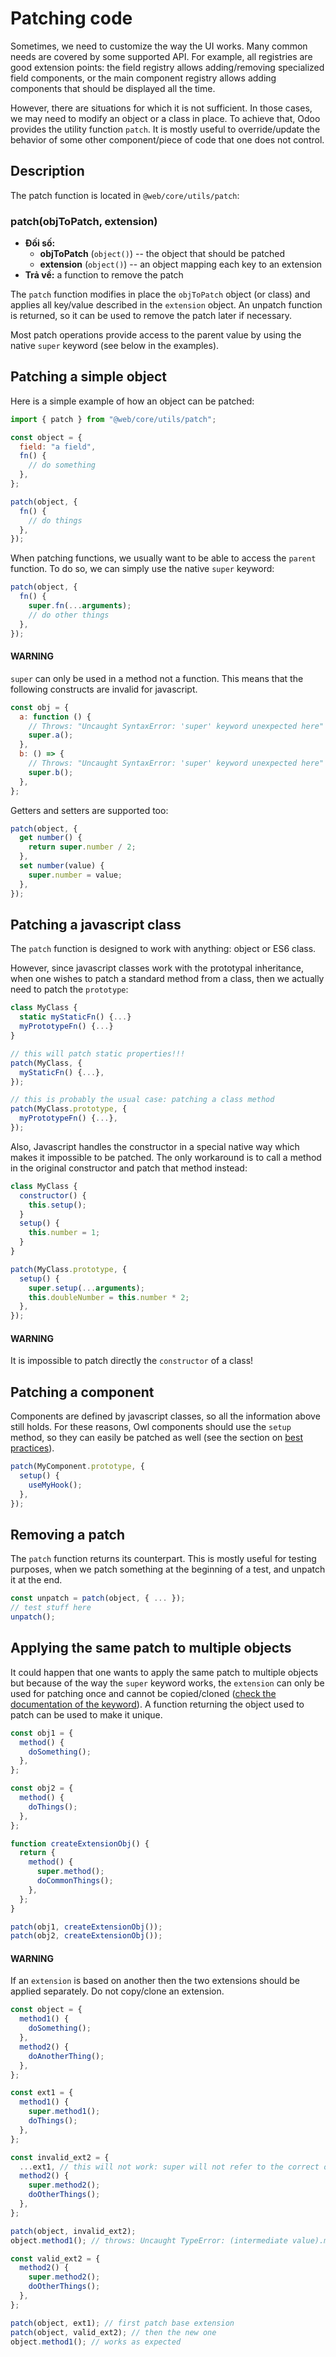 # Patching code

Sometimes, we need to customize the way the UI works.  Many common needs are
covered by some supported API. For example, all registries are good extension
points: the field registry allows adding/removing specialized field components,
or the main component registry allows adding components that should be displayed
all the time.

However, there are situations for which it is not sufficient. In those cases, we
may need to modify an object or a class in place. To achieve that, Odoo
provides the utility function `patch`. It is mostly useful to override/update
the behavior of some other component/piece of code that one does not control.

## Description

The patch function is located in `@web/core/utils/patch`:

### patch(objToPatch, extension)

* **Đối số:**
  * **objToPatch** (`object()`) -- the object that should be patched
  * **extension** (`object()`) -- an object mapping each key to an extension
* **Trả về:**
  a function to remove the patch

The `patch` function modifies in place the `objToPatch` object (or class) and
applies all key/value described in the `extension` object.  An unpatch
function is returned, so it can be used to remove the patch later if necessary.

Most patch operations provide access to the parent value by using the
native `super` keyword (see below in the examples).

## Patching a simple object

Here is a simple example of how an object can be patched:

```javascript
import { patch } from "@web/core/utils/patch";

const object = {
  field: "a field",
  fn() {
    // do something
  },
};

patch(object, {
  fn() {
    // do things
  },
});
```

When patching functions, we usually want to be able to access the `parent`
function.  To do so, we can simply use the native `super` keyword:

```javascript
patch(object, {
  fn() {
    super.fn(...arguments);
    // do other things
  },
});
```

#### WARNING
`super` can only be used in a method not a function. This means that the
following constructs are invalid for javascript.

```javascript
const obj = {
  a: function () {
    // Throws: "Uncaught SyntaxError: 'super' keyword unexpected here"
    super.a();
  },
  b: () => {
    // Throws: "Uncaught SyntaxError: 'super' keyword unexpected here"
    super.b();
  },
};
```

Getters and setters are supported too:

```javascript
patch(object, {
  get number() {
    return super.number / 2;
  },
  set number(value) {
    super.number = value;
  },
});
```

<a id="frontend-patching-class"></a>

## Patching a javascript class

The `patch` function is designed to work with anything: object or ES6 class.

However, since javascript classes work with the prototypal inheritance, when
one wishes to patch a standard method from a class, then we actually need to patch
the `prototype`:

```javascript
class MyClass {
  static myStaticFn() {...}
  myPrototypeFn() {...}
}

// this will patch static properties!!!
patch(MyClass, {
  myStaticFn() {...},
});

// this is probably the usual case: patching a class method
patch(MyClass.prototype, {
  myPrototypeFn() {...},
});
```

Also, Javascript handles the constructor in a special native way which makes it
impossible to be patched. The only workaround is to call a method in the original
constructor and patch that method instead:

```javascript
class MyClass {
  constructor() {
    this.setup();
  }
  setup() {
    this.number = 1;
  }
}

patch(MyClass.prototype, {
  setup() {
    super.setup(...arguments);
    this.doubleNumber = this.number * 2;
  },
});
```

#### WARNING
It is impossible to patch directly the `constructor` of a class!

## Patching a component

Components are defined by javascript classes, so all the information above still
holds.  For these reasons, Owl components should use the `setup` method, so they
can easily be patched as well (see the section on [best practices](owl_components.md#frontend-owl-best-practices)).

```javascript
patch(MyComponent.prototype, {
  setup() {
    useMyHook();
  },
});
```

## Removing a patch

The `patch` function returns its counterpart. This is mostly useful for
testing purposes, when we patch something at the beginning of a test, and
unpatch it at the end.

```javascript
const unpatch = patch(object, { ... });
// test stuff here
unpatch();
```

## Applying the same patch to multiple objects

It could happen that one wants to apply the same patch to multiple objects but
because of the way the `super` keyword works, the `extension` can only be used
for patching once and cannot be copied/cloned ([check the documentation of the keyword](https://developer.mozilla.org/en-US/docs/Web/JavaScript/Reference/Operators/super#description)).
A function returning the object used to patch can be used to make it unique.

```javascript
const obj1 = {
  method() {
    doSomething();
  },
};

const obj2 = {
  method() {
    doThings();
  },
};

function createExtensionObj() {
  return {
    method() {
      super.method();
      doCommonThings();
    },
  };
}

patch(obj1, createExtensionObj());
patch(obj2, createExtensionObj());
```

#### WARNING
If an `extension` is based on another then the two extensions should
be applied separately. Do not copy/clone an extension.

```javascript
const object = {
  method1() {
    doSomething();
  },
  method2() {
    doAnotherThing();
  },
};

const ext1 = {
  method1() {
    super.method1();
    doThings();
  },
};

const invalid_ext2 = {
  ...ext1, // this will not work: super will not refer to the correct object in methods coming from ext1
  method2() {
    super.method2();
    doOtherThings();
  },
};

patch(object, invalid_ext2);
object.method1(); // throws: Uncaught TypeError: (intermediate value).method1 is not a function

const valid_ext2 = {
  method2() {
    super.method2();
    doOtherThings();
  },
};

patch(object, ext1); // first patch base extension
patch(object, valid_ext2); // then the new one
object.method1(); // works as expected
```
